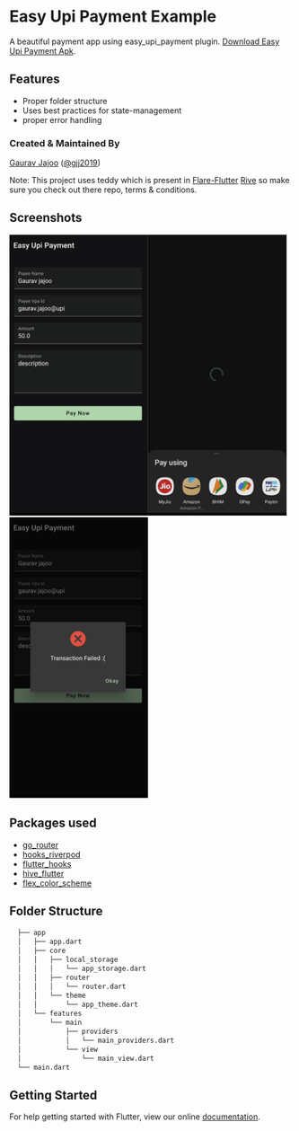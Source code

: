 # Easy Upi Payment Example

A beautiful payment app using easy_upi_payment plugin. [Download Easy Upi Payment Apk](assets/app-release.apk).

## Features

* Proper folder structure
* Uses best practices for state-management
* proper error handling

### Created & Maintained By

[Gaurav Jajoo](https://github.com/gjj2019) ([@gjj2019](https://www.twitter.com/gjj2019))

Note: This project uses teddy which is present in [Flare-Flutter](https://github.com/2d-inc/Flare-Flutter) [Rive](https://rive.app/) so make sure you check out there repo, terms & conditions.

## Screenshots

<img src="assets/1.png" height="500em" /><img src="assets/2.png" height="500em" /><img src="assets/3.png" height="500em" />

## Packages used

* [go_router](https://pub.dev/packages/go_router)
* [hooks_riverpod](https://pub.dev/packages/hooks_riverpod)
* [flutter_hooks](https://pub.dev/packages/flutter_hooks)
* [hive_flutter](https://pub.dev/packages/hive_flutter)
* [flex_color_scheme](https://pub.dev/packages/flex_color_scheme)

## Folder Structure

      ├── app
      │   ├── app.dart
      │   ├── core
      │   │   ├── local_storage
      │   │   │   └── app_storage.dart
      │   │   ├── router
      │   │   │   └── router.dart
      │   │   └── theme
      │   │       └── app_theme.dart
      │   └── features
      │       └── main
      │           ├── providers
      │           │   └── main_providers.dart
      │           └── view
      │               └── main_view.dart
      └── main.dart

## Getting Started

For help getting started with Flutter, view our online
[documentation](http://flutter.io/).
